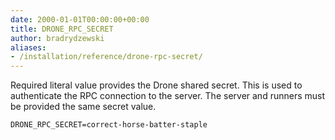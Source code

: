 ```yaml
---
date: 2000-01-01T00:00:00+00:00
title: DRONE_RPC_SECRET
author: bradrydzewski
aliases:
- /installation/reference/drone-rpc-secret/
---
```


Required literal value provides the Drone shared secret. This is used to authenticate the RPC connection to the server. The server and runners must be provided the same secret value.

```
DRONE_RPC_SECRET=correct-horse-batter-staple
```